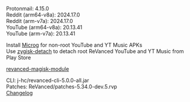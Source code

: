 Protonmail: 4.15.0  
Reddit (arm64-v8a): 2024.17.0  
Reddit (arm-v7a): 2024.17.0  
YouTube (arm64-v8a): 20.13.41  
YouTube (arm-v7a): 20.13.41  

Install [Microg](https://github.com/ReVanced/GmsCore/releases) for non-root YouTube and YT Music APKs  
Use [zygisk-detach](https://github.com/j-hc/zygisk-detach) to detach root ReVanced YouTube and YT Music from Play Store  

[revanced-magisk-module](https://github.com/j-hc/revanced-magisk-module)
  
CLI: j-hc/revanced-cli-5.0.0-all.jar  
Patches: ReVanced/patches-5.34.0-dev.5.rvp  
[Changelog](https://github.com/ReVanced/revanced-patches/releases/tag/v5.34.0-dev.5)  
